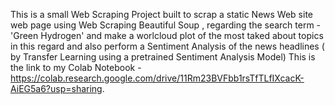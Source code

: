 This is a small Web Scraping Project built to scrap a static News Web site web page using Web Scraping Beautiful Soup , regarding the search term - 'Green Hydrogen' and make a worlcloud plot of the most taked about topics in this regard and also perform a Sentiment Analysis of the news headlines ( by Transfer Learning  using  a pretrained Sentiment Analysis Model)
This is the link to my Colab Notebook - https://colab.research.google.com/drive/11Rm23BVFbb1rsTfTLfIXcacK-AiEG5a6?usp=sharing. 
